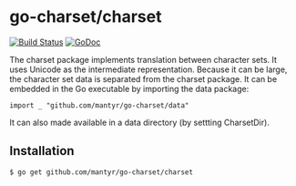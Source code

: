 # go-charset/charset

[![Build Status](https://travis-ci.org/mantyr/go-charset.svg?branch=master)](https://travis-ci.org/mantyr/go-charset) [![GoDoc](https://godoc.org/github.com/mantyr/go-charset/charset?status.png)](http://godoc.org/github.com/mantyr/go-charset/charset/)

The charset package implements translation between character sets. It uses Unicode as the intermediate representation. Because it can be large, the character set data is separated from the charset package. It can be embedded in the Go executable by importing the data package:

    import _ "github.com/mantyr/go-charset/data"

It can also made available in a data directory (by settting CharsetDir).


## Installation

    $ go get github.com/mantyr/go-charset/charset


[mantyr]: https://github.com/mantyr
